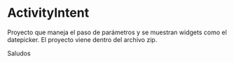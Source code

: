 # ActivityIntent
Proyecto que maneja el paso de parámetros y se muestran widgets como el datepicker.
El proyecto viene dentro del archivo zip.

Saludos
